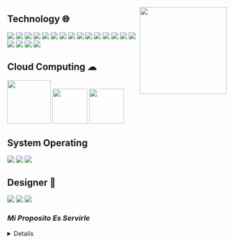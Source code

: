 > <img align='right' src="https://media.giphy.com/media/M9gbBd9nbDrOTu1Mqx/giphy.gif" width="200">

## Technology 🌐
<img src = "https://img.shields.io/badge/-HTML5-E34F26?style=flat&logo=html5&logoColor=white"> <img src = "https://img.shields.io/badge/-CSS3-1572B6?style=flat&logo=css3&logoColor=white">
<img src="https://img.shields.io/badge/-Bootstrap-563D7C?style=flat&logo=bootstrap&logoColor=white">
<img src="https://img.shields.io/badge/-JavaScript-eed718?style=flat&logo=javascript&logoColor=ffffff">
<img src="https://img.shields.io/badge/-Sass-cc6699?style=flat&logo=sass&logoColor=ffffff">
<img src="https://img.shields.io/badge/-React-000000?style=flat&logo=react&logoColor=00c8ff">
<img src="https://img.shields.io/badge/-MongoDB-4DB33D?style=flat&logo=mongodb&logoColor=FFFFFF">
<img src="https://img.shields.io/badge/-GraphQL-e535ab?style=flat&logo=graphql&logoColor=FFFFFF">
<img src="https://img.shields.io/badge/-MySQL-F29111?style=flat&logo=mysql&logoColor=FFFFFF">
<img src="https://img.shields.io/badge/-Express.js-787878?style=flat">
<img src="https://img.shields.io/badge/-Node.js-3C873A?style=flat&logo=Node.js&logoColor=white">
<img src="https://img.shields.io/badge/-Firebase-FFA611?style=flat&logo=firebase&logoColor=FFFFFF">
<img src="http://img.shields.io/badge/-Google%20Cloud%20Platform-4285F4?style=flat&logo=google%20cloud&logoColor=white">
<img src="https://img.shields.io/badge/-Progressive Web Apps-5A0FC8?style=flat">
<img src="http://img.shields.io/badge/-Git-F1502F?style=flat&logo=git&logoColor=FFFFFF">
<img src="http://img.shields.io/badge/-Github-000000?style=flat&logo=github&logoColor=FFFFFF">
<img src="http://img.shields.io/badge/-VS%20Code-007ACC?style=flat&logo=visual%20studio%20code&logoColor=white">
<img src="http://img.shields.io/badge/-Heroku-430098?style=flat&logo=heroku&logoColor=white">
<img src="http://img.shields.io/badge/-Vercel-black?style=flat&logo=vercel&logoColor=white">
## Cloud Computing ☁
<img src= "https://www.masip.es/wp-content/uploads/2020/08/aws-logo.png" width= '100px'/> <img src= "https://play-lh.googleusercontent.com/RyoQTmHnxsxPYabsETmWVXHtLorVh_yOO48hsdv2VmI-Uki4qt5c5vV1cicJODV56A4" width= '80px'/>
<img src= "https://cesaromero.com/wp-content/uploads/2016/05/dialogflowes.jpg" width= '80px'/>
## System Operating
<img src="https://img.shields.io/badge/Windows-0078D6?style=flat&logo=windows&logoColor=white"> <img src="https://img.shields.io/badge/iOS-000000?style=fv=ios&logoColor=white"> 
<img src="https://img.shields.io/badge/Ubuntu-E95420?style=flat&logo=ubuntu&logoColor=white">

## Designer 🎨
<img src="https://aleen42.github.io/badges/src/photoshop.svg"> <img src="https://aleen42.github.io/badges/src/illustrator.svg"> <img src="https://aleen42.github.io/badges/src/premiere.svg">




### _Mi Proposito Es Servirle_

<details>
  juan 3:16  🙏🏽
  <br />
   16 »Pues Dios amó tanto al mundo que dio a su único Hijo, para que todo el que crea en él no se pierda, sino que tenga vida eterna.
</details>

<!--
**julianvilla7/julianvilla7** is a ✨ _special_ ✨ repository because its `README.md` (this file) appears on your GitHub profile.

Here are some ideas to get you started:

- 🔭 I’m currently working on ...
- 🌱 I’m currently learning ...
- 👯 I’m looking to collaborate on ...
- 🤔 I’m looking for help with ...
- 💬 Ask me about ...
- 📫 How to reach me: ...
- 😄 Pronouns: ...
- ⚡ Fun fact: ...
-->
